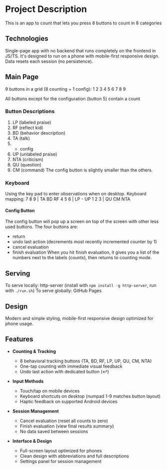 # Project Description

This is an app to count that lets you press 8 buttons to count in 8 categories

## Technologies
Single-page app with no backend that runs completely on the frontend in JS/TS.
It's designed to run on a phone with mobile-first responsive design.
Data resets each session (no persistence). 

## Main Page
9 buttons in a grid (8 counting + 1 config):
1 2 3
4 5 6
7 8 9

All buttons except for the configuration (button 5) contain a count

### Button Descriptions
1. LP (labeled praise)
2. RF (reflect kid)
3. BD (behavior description)
4. TA (talk)
5. - config 
6. UP (unlabeled praise)
7. NTA (criticism)
8. QU (question)
9. CM (command)
The config button is slightly smaller than the others.

### Keyboard
Using the key pad to enter observations when on desktop.
Keyboard mapping:
7 8 9 | TA BD RF
4 5 6 | LP -  UP
1 2 3 | QU CM NTA 

#### Config Button
The config button will pop up a screen on top of the screen with other less used buttons. 
The four buttons are:
- return 
- undo last action (decrements most recently incremented counter by 1)
- cancel evaluation
- finish evaluation
When you hit finish evaluation, it gives you a list of the numbers next to the labels (counts), then returns to counting mode. 

## Serving
To serve locally: http-server (install with `npm install -g http-server`, run with `./run.sh`)
To serve globally: GitHub Pages

## Design
Modern and simple styling, mobile-first responsive design optimized for phone usage.

## Features

- **Counting & Tracking**
  - 8 behavioral tracking buttons (TA, BD, RF, LP, UP, QU, CM, NTA)
  - One-tap counting with immediate visual feedback
  - Undo last action with dedicated button (↩️)

- **Input Methods**
  - Touch/tap on mobile devices
  - Keyboard shortcuts on desktop (numpad 1-9 matches button layout)
  - Haptic feedback on supported Android devices

- **Session Management**
  - Cancel evaluation (reset all counts to zero)
  - Finish evaluation (view final results summary)
  - No data saved between sessions

- **Interface & Design**
  - Full-screen layout optimized for phones
  - Clean design with abbreviations and full descriptions
  - Settings panel for session management

